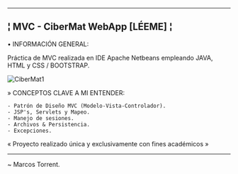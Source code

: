 --------------------------------------------------------
¦ MVC - CiberMat WebApp [LÉEME] ¦
--------------------------------------------------------

• INFORMACIÓN GENERAL:

Práctica de MVC realizada en IDE Apache Netbeans empleando JAVA, HTML y CSS / BOOTSTRAP.

![CiberMat1](https://user-images.githubusercontent.com/101758311/195212894-ff581226-8f07-461b-b8f4-52a87de5b761.png)

  » CONCEPTOS CLAVE A MI ENTENDER:

    - Patrón de Diseño MVC (Modelo-Vista-Controlador).
    - JSP's, Servlets y Mapeo.
    - Manejo de sesiones.
    - Archivos & Persistencia.
    - Excepciones.
    
« Proyecto realizado única y exclusivamente con fines académicos »
   
--------------------------------------------------------

~ Marcos Torrent.
